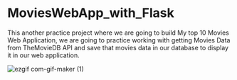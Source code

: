 # MoviesWebApp_with_Flask
This another practice project where we are going to build My top 10 Movies Web Application, we are going to practice working with getting Movies Data from TheMovieDB API and save that movies data in our database to display it in our web application.

![ezgif com-gif-maker (1)](https://user-images.githubusercontent.com/57592040/160715453-99e47916-8fd2-4c2f-a7a0-6ed316929006.gif)

